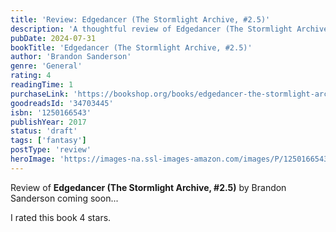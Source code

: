 ```yaml
---
title: 'Review: Edgedancer (The Stormlight Archive, #2.5)'
description: 'A thoughtful review of Edgedancer (The Stormlight Archive, #2.5) by Brandon Sanderson'
pubDate: 2024-07-31
bookTitle: 'Edgedancer (The Stormlight Archive, #2.5)'
author: 'Brandon Sanderson'
genre: 'General'
rating: 4
readingTime: 1
purchaseLink: 'https://bookshop.org/books/edgedancer-the-stormlight-archive-25/9781250166548'
goodreadsId: '34703445'
isbn: '1250166543'
publishYear: 2017
status: 'draft'
tags: ['fantasy']
postType: 'review'
heroImage: 'https://images-na.ssl-images-amazon.com/images/P/1250166543.01.L.jpg'
---
```


Review of **Edgedancer (The Stormlight Archive, #2.5)** by Brandon Sanderson coming soon...

I rated this book 4 stars.